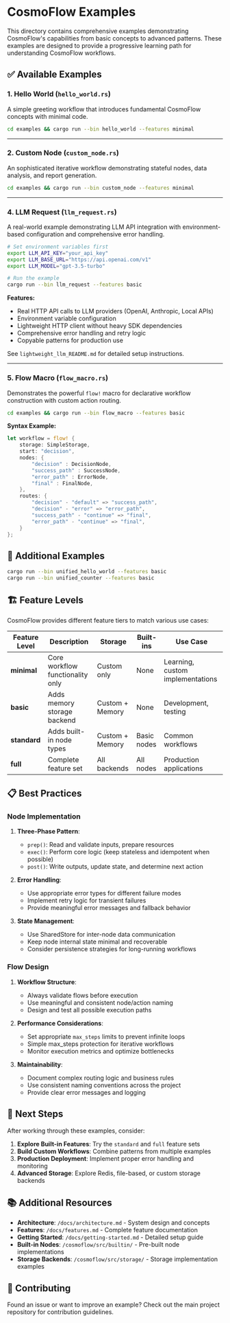# CosmoFlow Examples

This directory contains comprehensive examples demonstrating CosmoFlow's capabilities from basic concepts to advanced patterns. These examples are designed to provide a progressive learning path for understanding CosmoFlow workflows.

## ✅ Available Examples

### 1. Hello World (`hello_world.rs`)

A simple greeting workflow that introduces fundamental CosmoFlow concepts with minimal code.

```bash
cd examples && cargo run --bin hello_world --features minimal
```

---

### 2. Custom Node (`custom_node.rs`)

An sophisticated iterative workflow demonstrating stateful nodes, data analysis, and report generation.

```bash
cd examples && cargo run --bin custom_node --features minimal
```

---

### 4. LLM Request (`llm_request.rs`)

A real-world example demonstrating LLM API integration with environment-based configuration and comprehensive error handling.

```bash
# Set environment variables first
export LLM_API_KEY="your_api_key"
export LLM_BASE_URL="https://api.openai.com/v1"
export LLM_MODEL="gpt-3.5-turbo"

# Run the example
cargo run --bin llm_request --features basic
```

**Features:**
- Real HTTP API calls to LLM providers (OpenAI, Anthropic, Local APIs)
- Environment variable configuration
- Lightweight HTTP client without heavy SDK dependencies
- Comprehensive error handling and retry logic
- Copyable patterns for production use

See `lightweight_llm_README.md` for detailed setup instructions.

---

### 5. Flow Macro (`flow_macro.rs`)

Demonstrates the powerful `flow!` macro for declarative workflow construction with custom action routing.

```bash
cd examples && cargo run --bin flow_macro --features basic
```

**Syntax Example:**

```rust
let workflow = flow! {
    storage: SimpleStorage,
    start: "decision",
    nodes: {
        "decision" : DecisionNode,
        "success_path" : SuccessNode,
        "error_path" : ErrorNode,
        "final" : FinalNode,
    },
    routes: {
        "decision" - "default" => "success_path",
        "decision" - "error" => "error_path",
        "success_path" - "continue" => "final",
        "error_path" - "continue" => "final",
    }
};
```

## 🔧 Additional Examples

```bash
cargo run --bin unified_hello_world --features basic
cargo run --bin unified_counter --features basic  
```

## 🏗️ Feature Levels

CosmoFlow provides different feature tiers to match various use cases:

| Feature Level | Description | Storage | Built-ins | Use Case |
|---------------|-------------|---------|-----------|----------|
| **minimal** | Core workflow functionality only | Custom only | None | Learning, custom implementations |
| **basic** | Adds memory storage backend | Custom + Memory | None | Development, testing |
| **standard** | Adds built-in node types | Custom + Memory | Basic nodes | Common workflows |
| **full** | Complete feature set | All backends | All nodes | Production applications |

## 📋 Best Practices

### Node Implementation

1. **Three-Phase Pattern**:
   - `prep()`: Read and validate inputs, prepare resources
   - `exec()`: Perform core logic (keep stateless and idempotent when possible)
   - `post()`: Write outputs, update state, and determine next action

2. **Error Handling**:
   - Use appropriate error types for different failure modes
   - Implement retry logic for transient failures
   - Provide meaningful error messages and fallback behavior

3. **State Management**:
   - Use SharedStore for inter-node data communication
   - Keep node internal state minimal and recoverable
   - Consider persistence strategies for long-running workflows

### Flow Design

1. **Workflow Structure**:
   - Always validate flows before execution
   - Use meaningful and consistent node/action naming
   - Design and test all possible execution paths

2. **Performance Considerations**:
   - Set appropriate `max_steps` limits to prevent infinite loops
   - Simple max_steps protection for iterative workflows
   - Monitor execution metrics and optimize bottlenecks

3. **Maintainability**:
   - Document complex routing logic and business rules
   - Use consistent naming conventions across the project
   - Provide clear error messages and logging

## 🎯 Next Steps

After working through these examples, consider:

1. **Explore Built-in Features**: Try the `standard` and `full` feature sets
2. **Build Custom Workflows**: Combine patterns from multiple examples
3. **Production Deployment**: Implement proper error handling and monitoring
4. **Advanced Storage**: Explore Redis, file-based, or custom storage backends

## 📚 Additional Resources

- **Architecture**: `/docs/architecture.md` - System design and concepts
- **Features**: `/docs/features.md` - Complete feature documentation
- **Getting Started**: `/docs/getting-started.md` - Detailed setup guide
- **Built-in Nodes**: `/cosmoflow/src/builtin/` - Pre-built node implementations
- **Storage Backends**: `/cosmoflow/src/storage/` - Storage implementation examples

## 🤝 Contributing

Found an issue or want to improve an example? Check out the main project repository for contribution guidelines.